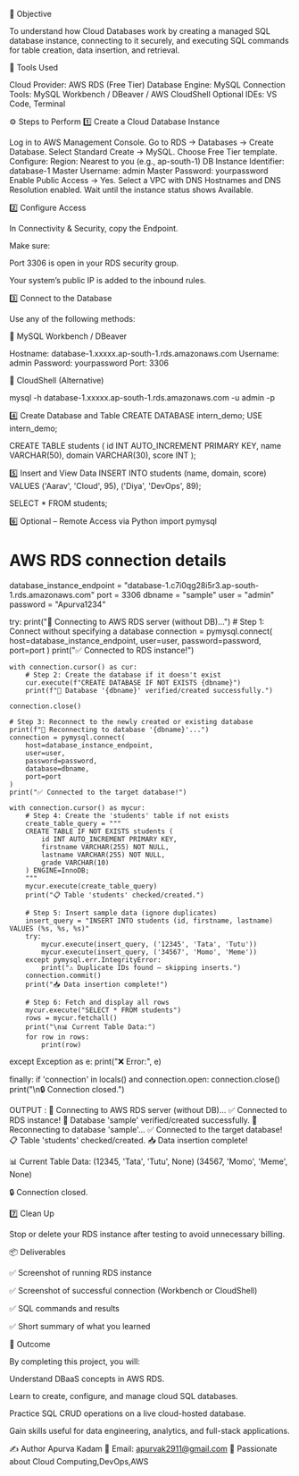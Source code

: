 🎯 Objective

To understand how Cloud Databases work by creating a managed SQL database instance, connecting to it securely, and executing SQL commands for table creation, data insertion, and retrieval.

🧰 Tools Used

Cloud Provider: AWS RDS (Free Tier)
Database Engine: MySQL
Connection Tools: MySQL Workbench / DBeaver / AWS CloudShell
Optional IDEs: VS Code, Terminal

⚙️ Steps to Perform
1️⃣ Create a Cloud Database Instance

Log in to AWS Management Console.
Go to RDS → Databases → Create Database.
Select Standard Create → MySQL.
Choose Free Tier template.
Configure:
Region: Nearest to you (e.g., ap-south-1)
DB Instance Identifier: database-1
Master Username: admin
Master Password: yourpassword
Enable Public Access → Yes.
Select a VPC with DNS Hostnames and DNS Resolution enabled.
Wait until the instance status shows Available.

2️⃣ Configure Access

In Connectivity & Security, copy the Endpoint.

Make sure:

Port 3306 is open in your RDS security group.

Your system’s public IP is added to the inbound rules.

3️⃣ Connect to the Database

Use any of the following methods:

🔹 MySQL Workbench / DBeaver

Hostname: database-1.xxxxx.ap-south-1.rds.amazonaws.com
Username: admin
Password: yourpassword
Port: 3306


🔹 CloudShell (Alternative)

mysql -h database-1.xxxxx.ap-south-1.rds.amazonaws.com -u admin -p

4️⃣ Create Database and Table
CREATE DATABASE intern_demo;
USE intern_demo;

CREATE TABLE students (
  id INT AUTO_INCREMENT PRIMARY KEY,
  name VARCHAR(50),
  domain VARCHAR(30),
  score INT
);

5️⃣ Insert and View Data
INSERT INTO students (name, domain, score)
VALUES ('Aarav', 'Cloud', 95), ('Diya', 'DevOps', 89);

SELECT * FROM students;

6️⃣ Optional – Remote Access via Python
import pymysql

# AWS RDS connection details
database_instance_endpoint = "database-1.c7i0qg28i5r3.ap-south-1.rds.amazonaws.com"
port = 3306
dbname = "sample"
user = "admin"
password = "Apurva1234"

try:
    print("🚀 Connecting to AWS RDS server (without DB)...")
    # Step 1: Connect without specifying a database
    connection = pymysql.connect(
        host=database_instance_endpoint,
        user=user,
        password=password,
        port=port
    )
    print("✅ Connected to RDS instance!")

    with connection.cursor() as cur:
        # Step 2: Create the database if it doesn't exist
        cur.execute(f"CREATE DATABASE IF NOT EXISTS {dbname}")
        print(f"🧱 Database '{dbname}' verified/created successfully.")

    connection.close()

    # Step 3: Reconnect to the newly created or existing database
    print(f"🔁 Reconnecting to database '{dbname}'...")
    connection = pymysql.connect(
        host=database_instance_endpoint,
        user=user,
        password=password,
        database=dbname,
        port=port
    )
    print("✅ Connected to the target database!")

    with connection.cursor() as mycur:
        # Step 4: Create the 'students' table if not exists
        create_table_query = """
        CREATE TABLE IF NOT EXISTS students (
            id INT AUTO_INCREMENT PRIMARY KEY,
            firstname VARCHAR(255) NOT NULL,
            lastname VARCHAR(255) NOT NULL,
            grade VARCHAR(10)
        ) ENGINE=InnoDB;
        """
        mycur.execute(create_table_query)
        print("📋 Table 'students' checked/created.")

        # Step 5: Insert sample data (ignore duplicates)
        insert_query = "INSERT INTO students (id, firstname, lastname) VALUES (%s, %s, %s)"
        try:
            mycur.execute(insert_query, ('12345', 'Tata', 'Tutu'))
            mycur.execute(insert_query, ('34567', 'Momo', 'Meme'))
        except pymysql.err.IntegrityError:
            print("⚠️ Duplicate IDs found — skipping inserts.")
        connection.commit()
        print("📥 Data insertion complete!")

        # Step 6: Fetch and display all rows
        mycur.execute("SELECT * FROM students")
        rows = mycur.fetchall()
        print("\n📊 Current Table Data:")
        for row in rows:
            print(row)

except Exception as e:
    print("❌ Error:", e)

finally:
    if 'connection' in locals() and connection.open:
        connection.close()
        print("\n🔒 Connection closed.")

OUTPUT : 
🚀 Connecting to AWS RDS server (without DB)...
✅ Connected to RDS instance!
🧱 Database 'sample' verified/created successfully.
🔁 Reconnecting to database 'sample'...
✅ Connected to the target database!
📋 Table 'students' checked/created.
📥 Data insertion complete!

📊 Current Table Data:
(12345, 'Tata', 'Tutu', None)
(34567, 'Momo', 'Meme', None)

🔒 Connection closed.

7️⃣ Clean Up

Stop or delete your RDS instance after testing to avoid unnecessary billing.

📦 Deliverables

✅ Screenshot of running RDS instance

✅ Screenshot of successful connection (Workbench or CloudShell)

✅ SQL commands and results

✅ Short summary of what you learned

🧠 Outcome

By completing this project, you will:

Understand DBaaS concepts in AWS RDS.

Learn to create, configure, and manage cloud SQL databases.

Practice SQL CRUD operations on a live cloud-hosted database.

Gain skills useful for data engineering, analytics, and full-stack applications.

✍️ Author
Apurva Kadam
📧 Email: apurvak2911@gmail.com
📍 Passionate about Cloud Computing,DevOps,AWS
